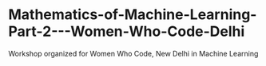 # Mathematics-of-Machine-Learning-Part-2---Women-Who-Code-Delhi
Workshop organized for Women Who Code, New Delhi in Machine Learning

